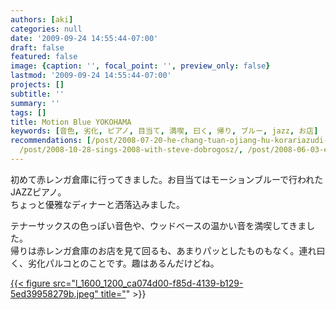```yaml
---
authors: [aki]
categories: null
date: '2009-09-24 14:55:44-07:00'
draft: false
featured: false
image: {caption: '', focal_point: '', preview_only: false}
lastmod: '2009-09-24 14:55:44-07:00'
projects: []
subtitle: ''
summary: ''
tags: []
title: Motion Blue YOKOHAMA
keywords: [音色, 劣化, ピアノ, 目当て, 満喫, 曰く, 帰り, ブルー, jazz, お店]
recommendations: [/post/2008-07-20-he-chang-tuan-ojiang-hu-korariazudi-7hui-yan-zou-hui/,
  /post/2008-10-28-sings-2008-with-steve-dobrogosz/, /post/2008-06-03-er-du-qin-qian/]
---
```


初めて赤レンガ倉庫に行ってきました。お目当てはモーションブルーで行われたJAZZピアノ。  
ちょっと優雅なディナーと洒落込みました。

テナーサックスの色っぽい音色や、ウッドベースの温かい音を満喫してきました。  
帰りは赤レンガ倉庫のお店を見て回るも、あまりパッとしたものもなく。連れ曰く、劣化パルコとのことです。趣はあるんだけどね。

[{{< figure src="l_1600_1200_ca074d00-f85d-4139-b129-5ed39958279b.jpeg" title="](l_1600_1200_ca074d00-f85d-4139-b129-5ed39958279b.jpeg)" >}}